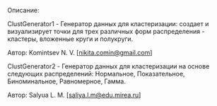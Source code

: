 Описание:

ClustGenerator1 - Генератор данных для кластеризации: создает и визуализирует точки для трех различных форм распределения - кластеры, вложенные круги и полукруги.
 
Автор: Komintsev N. V. [nikita.comin@gmail.com]



ClustGenerator2 - Генератор данных для кластеризации на основе следующих распределений: Нормальное, Показательное, Биноминальное, Равномерное, Гамма.

Автор: Salyua L. M. [saliya.l.m@edu.mirea.ru]
